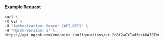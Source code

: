 <!-- Code generated for API Clients. DO NOT EDIT. -->

#### Example Request

```bash
curl \
-X GET \
-H "Authorization: Bearer {API_KEY}" \
-H "Ngrok-Version: 2" \
https://api.ngrok.com/endpoint_configurations/ec_2c8f2wCYEwdferA6AISTvmyOdpx
```
